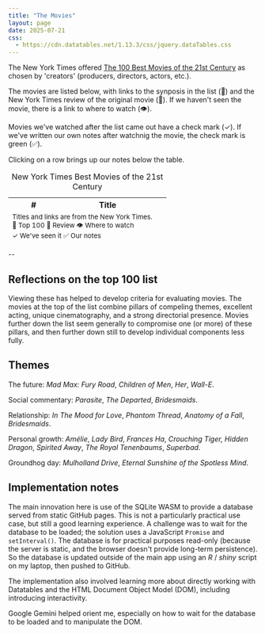 ```yaml
---
title: "The Movies"
layout: page
date: 2025-07-21
css:
  - https://cdn.datatables.net/1.13.3/css/jquery.dataTables.css
---
```


The New York Times offered [The 100 Best Movies of the 21st Century][100] as
chosen by 'creators' (producers, directors, actors, etc.).

The movies are listed below, with links to the synposis in the list (&#128175;)
and the New York Times review of the original movie (&#128196;). If we haven't
seen the movie, there is a link to where to watch (&#128065;).

Movies we've watched after the list came out have a check mark (&#10003;). If
we've written our own notes after watchnig the movie, the check mark is green
(&#9989;).

Clicking on a row brings up our notes below the table.

<!-- prettier-ignore -->
[100]: https://www.nytimes.com/interactive/2025/movies/best-movies-21st-century.html

<table id="movies-table" class="display" style="width: 100%">
    <caption>New York Times Best Movies of the 21st Century</caption>
    <thead>
        <tr>
            <th>#</th>
            <th>Title</th>
            <th>&nbsp;</th>
        </tr>
    </thead>
    <tbody>
        <!-- Data will be populated here by DataTables -->
    </tbody>
    <tfoot>
        <tr>
            <td colspan="2" style="text-align:left;">
                <small>Titles and links are from the New York Times.
                <br />
                &#128175; Top 100
                &#128196; Review
                &#128065; Where to watch
                <br />
                &check; We've seen it
                &#9989; Our notes
                </small>
            </td>
        </tr>
    </tfoot>
</table>

<p></p>

_<span id="watched-title"></span>_ -- <span id="watched-notes"></span>

## Reflections on the top 100 list

Viewing these has helped to develop criteria for evaluating movies. The movies
at the top of the list combine pillars of compeling themes, excellent acting,
unique cinematography, and a strong directorial presence. Movies further down
the list seem generally to compromise one (or more) of these pillars, and then
further down still to develop individual components less fully.

## Themes

The future: _Mad Max: Fury Road_, _Children of Men_, _Her_, _Wall-E_.

Social commentary: _Parasite_, _The Departed_, _Bridesmaids_.

Relationship: _In The Mood for Love_, _Phantom Thread_, _Anatomy of a Fall_,
_Bridesmaids_.

Personal growth: _Amélie_, _Lady Bird_, _Frances Ha_, _Crouching Tiger, Hidden
Dragon_, _Spirited Away_, _The Royal Tenenbaums_, _Superbad_.

Groundhog day: _Mulholland Drive_, _Eternal Sunshine of the Spotless Mind_.

<script src="https://cdn.datatables.net/1.13.3/js/importmap.js"></script>
<script type="module" src="movies.js"></script>

## Implementation notes

The main innovation here is use of the SQLite WASM to provide a database served
from static GitHub pages. This is not a particularly practical use case, but
still a good learning experience. A challenge was to wait for the database to be
loaded; the solution uses a JavaScript `Promise` and `setInterval()`. The
database is for practical purposes read-only (because the server is static, and
the browser doesn't provide long-term persistence). So the database is updated
outside of the main app using an _R_ / _shiny_ script on my laptop, then pushed
to GitHub.

The implementation also involved learning more about directly working with
Datatables and the HTML Document Object Model (DOM), including introducing
interactivity.

Google Gemini helped orient me, especially on how to wait for the database to be
loaded and to manipulate the DOM.
